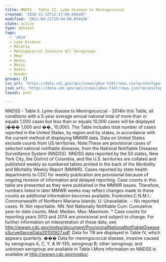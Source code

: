 ```yaml
---
title: NNDSS - Table II. Lyme disease to Meningococcal
created: '2020-11-12T12:17:09.694107'
modified: '2021-04-21T19:44:00.054438'
state: active
type: dataset
tags:
  - '2014'
  - Lyme Disease
  - Malaria
  - Meningococcal Invasive All Serogroups
  - Mmwr
  - Nedss
  - Netss
  - Nndss
  - Wonder
groups: []
csv_url: 'https://data.cdc.gov/api/views/y6uv-t34t/rows.csv?accessType=DOWNLOAD'
json_url: 'https://data.cdc.gov/api/views/y6uv-t34t/rows.json?accessType=DOWNLOAD'
layout: post

---
```

NNDSS - Table II. Lyme disease to Meningococcal - 2014In this Table, all conditions with a 5-year average annual national total of more than or equals 1,000 cases but less than or equals 10,000 cases will be displayed (��� 1,000 and ��_ 10,000). The Table includes total number of cases reported in the United States, by region and by states, in accordance with the current method of displaying MMWR data.  Data on United States exclude counts from US territories. Note:These are provisional cases of selected national notifiable diseases, from the National Notifiable Diseases Surveillance System (NNDSS). NNDSS data reported by the 50 states, New York City, the District of Columbia, and the U.S. territories are collated and published weekly as numbered tables printed in the back of the Morbidity and Mortality Weekly Report (MMWR). Cases reported by state health departments to CDC for weekly publication are provisional because of ongoing revision of information and delayed reporting. Case counts in this table are presented as they were published in the MMWR issues. Therefore, numbers listed in later MMWR weeks may reflect changes made to these counts as additional information becomes available. Footnotes:C.N.M.I.: Commonwealth of Northern Mariana Islands. U: Unavailable.    -: No reported cases.    N: Not reportable.    NN: Not Nationally Notifiable    Cum: Cumulative year-to-date counts.    Med: Median.    Max: Maximum. * Case counts for reporting years 2013 and 2014 are provisional and subject to change. For further information on interpretation of these data, see http://wwwn.cdc.gov/nndss/document/ProvisionalNationaNotifiableDiseasesSurveillanceData20100927.pdf. Data for TB are displayed in Table IV, which appears quarterly. ��� Data for meningococcal disease, invasive caused by serogroups A, C, Y, & W-135; serogroup B; other serogroup; and unknown serogroup are available in Table I.More information on NNDSS is available at http://wwwn.cdc.gov/nndss/.
